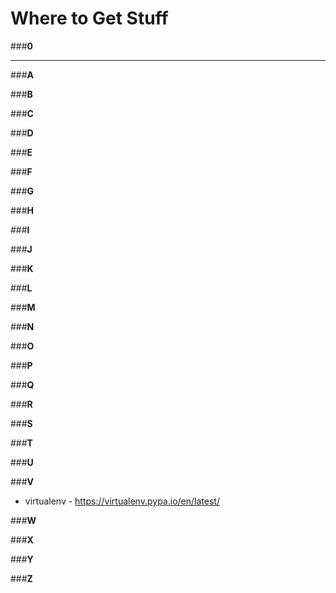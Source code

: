 # Where to Get Stuff

###__**0**__


----


###__**A**__


###__**B**__


###__**C**__


###__**D**__


###__**E**__


###__**F**__


###__**G**__


###__**H**__


###__**I**__


###__**J**__


###__**K**__


###__**L**__


###__**M**__


###__**N**__


###__**O**__


###__**P**__


###__**Q**__


###__**R**__


###__**S**__


###__**T**__


###__**U**__


###__**V**__
* virtualenv - https://virtualenv.pypa.io/en/latest/


###__**W**__


###__**X**__


###__**Y**__


###__**Z**__

